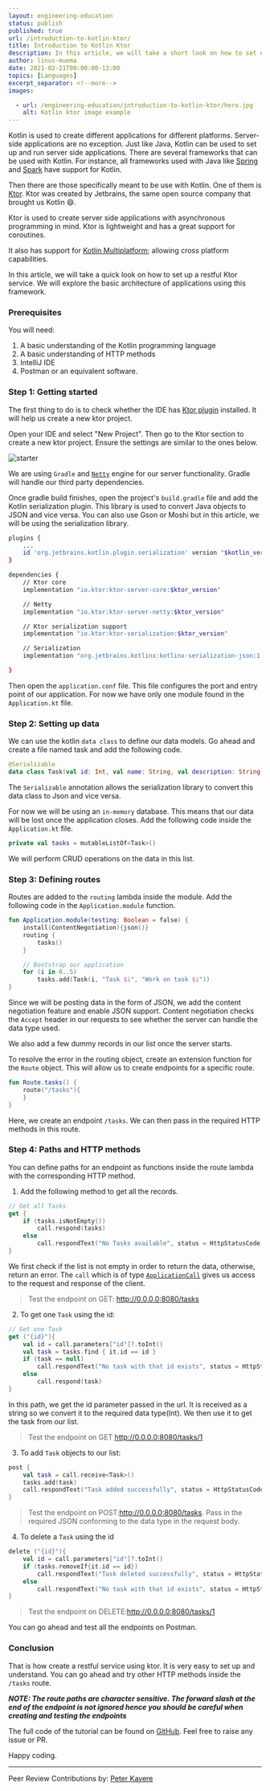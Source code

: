 ```yaml
---
layout: engineering-education
status: publish
published: true
url: /introduction-to-kotlin-ktor/
title: Introduction to Kotlin Ktor
description: In this article, we will take a short look on how to set up a restful Ktor service. We will explore the basic architecture of applications using this framework.
author: linus-muema
date: 2021-02-21T00:00:00-13:00
topics: [Languages]
excerpt_separator: <!--more-->
images:

  - url: /engineering-education/introduction-to-kotlin-ktor/hero.jpg
    alt: Kotlin ktor image example
---
```

Kotlin is used to create different applications for different platforms. Server-side applications are no exception. Just like Java, Kotlin can be used to set up and run server side applications. There are several frameworks that can be used with Kotlin. For instance, all frameworks used with Java like [Spring](https://spring.io/) and [Spark](https://sparkjava.com/) have support for Kotlin. 
<!--more-->
Then there are those specifically meant to be use with Kotlin. One of them is [Ktor](https://ktor.io/). Ktor was created by Jetbrains, the same open source company that brought us Kotlin 😄.

Ktor is used to create server side applications with asynchronous programming in mind. Ktor is lightweight and has a great support for coroutines. 

It also has support for [Kotlin Multiplatform](https://kotlinlang.org/docs/reference/multiplatform.html); allowing cross platform capabilities.

In this article, we will take a quick look on how to set up a restful Ktor service. We will explore the basic architecture of applications using this framework.

### Prerequisites
You will need:
1. A basic understanding of the Kotlin programming language
2. A basic understanding of HTTP methods
3. IntelliJ IDE
4. Postman or an equivalent software.

### Step 1: Getting started
The first thing to do is to check whether the IDE has [Ktor plugin](https://plugins.jetbrains.com/plugin/10823-ktor) installed. It will help us create a new ktor project.

Open your IDE and select "New Project". Then go to the Ktor section to create a new ktor project. Ensure the settings are similar to the ones below.

![starter](/introduction-to-kotlin-ktor/start.png)

We are using `Gradle` and [`Netty`](https://netty.io/) engine for our server functionality. Gradle will handle our third party dependencies.

Once gradle build finishes, open the project's `build.gradle` file and add the Kotlin serialization plugin. This library is used to convert Java objects to JSON and vice versa. You can also use Gson or Moshi but in this article, we will be using the serialization library.

```bash
plugins {
    ...
    id 'org.jetbrains.kotlin.plugin.serialization' version "$kotlin_version"
}

dependencies {
    // Ktor core
    implementation "io.ktor:ktor-server-core:$ktor_version"

    // Netty
    implementation "io.ktor:ktor-server-netty:$ktor_version"

    // Ktor serialization support
    implementation "io.ktor:ktor-serialization:$ktor_version"

    // Serialization
    implementation "org.jetbrains.kotlinx:kotlinx-serialization-json:1.0.1"

}
```

Then open the `application.conf` file. This file configures the port and entry point of our application. For now we have only one module found in the `Application.kt` file.

### Step 2: Setting up data
We can use the kotlin `data class` to define our data models. Go ahead and create a file named task and add the following code.

```kotlin
@Serializable
data class Task(val id: Int, val name: String, val description: String)
```

The `Serializable` annotation allows the serialization library to convert this data class to Json and vice versa.

For now we will be using an `in-memory` database. This means that our data will be lost once the application closes. Add the following code inside the `Application.kt` file.

```kotlin
private val tasks = mutableListOf<Task>()
```

We will perform CRUD operations on the data in this list.

### Step 3: Defining routes
Routes are added to the `routing` lambda inside the module. Add the following code in the `Application.module` function.

```kotlin
fun Application.module(testing: Boolean = false) {
    install(ContentNegotiation){json()}
    routing {
        tasks()
    }

    // Bootstrap our application
    for (i in 0..5)
        tasks.add(Task(i, "Task $i", "Work on task $i"))
}
```

Since we will be posting data in the form of JSON, we add the content negotiation feature and enable JSON support. Content negotiation checks the `Accept` header in our requests to see whether the server can handle the data type used.

We also add a few dummy records in our list once the server starts.

To resolve the error in the routing object, create an extension function for the `Route` object. This will allow us to create endpoints for a specific route.

```kotlin
fun Route.tasks() {
    route("/tasks"){
    }
}
```

Here, we create an endpoint `/tasks`. We can then pass in the required HTTP methods in this route.

### Step 4: Paths and HTTP methods
You can define paths for an endpoint as functions inside the route lambda with the corresponding HTTP method.

1. Add the following method to get all the records.
```kotlin
// Get all Tasks
get {
    if (tasks.isNotEmpty())
        call.respond(tasks)
    else
        call.respondText("No Tasks available", status = HttpStatusCode.NotFound)
}
```

We first check if the list is not empty in order to return the data, otherwise, return an error. The `call` which is of type [`ApplicationCall`](https://ktor.io/docs/calls.html) gives us access to the request and response of the client.

> Test the endpoint on GET: http://0.0.0.0:8080/tasks

2. To get one `Task` using the id:
```kotlin
// Get one Task
get ("{id}"){
    val id = call.parameters["id"]?.toInt()
    val task = tasks.find { it.id == id }
    if (task == null)
        call.respondText("No task with that id exists", status = HttpStatusCode.NotFound)
    else
        call.respond(task)
}
```

In this path, we get the id parameter passed in the url. It is received as a string so we convert it to the required data type(Int). We then use it to get the task from our list.

> Test the endpoint on GET http://0.0.0.0:8080/tasks/1

3. To add `Task` objects to our list:
```kotlin
post {
    val task = call.receive<Task>()
    tasks.add(task)
    call.respondText("Task added successfully", status = HttpStatusCode.Accepted)
}
```

> Test the endpoint on POST:http://0.0.0.0:8080/tasks.
> Pass in the required JSON conforming to the data type in the request body.

4. To delete a `Task` using the id
```kotlin
delete ("{id}"){
    val id = call.parameters["id"]?.toInt()
    if (tasks.removeIf{it.id == id})
        call.respondText("Task deleted successfully", status = HttpStatusCode.Accepted)
    else
        call.respondText("No task with that id exists", status = HttpStatusCode.NotFound)
}
```

> Test the endpoint on DELETE:http://0.0.0.0:8080/tasks/1

You can go ahead and test all the endpoints on Postman.

### Conclusion
That is how create a restful service using ktor. It is very easy to set up and understand. You can go ahead and try other HTTP methods inside the `/tasks` route.

***NOTE: The route paths are character sensitive. The forward slash at the end of the endpoint is not ignored hence you should be careful when creating and testing the endpoints***

The full code of the tutorial can be found on [GitHub](https://github.com/LinusMuema/kotlin-ktor). Feel free to raise any issue or PR.

Happy coding.

---
Peer Review Contributions by: [Peter Kayere](/engineering-education/authors/peter-kayere/)
